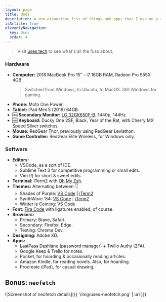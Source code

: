 ```yaml
---
layout: page
title: Uses
description: A non-exhaustive list of things and apps that I use on a regular basis
isArticle: true
eleventyNavigation:
  key: Uses
  order: 4
---
```


> Visit [uses.tech](https://uses.tech/) to see what's all the fuss about.

### Hardware
- **Computer:** 2018 MacBook Pro 15" - i7 16GB RAM, Radeon Pro 555X 4GB.
  > Switched from Windows, to Ubuntu, to MacOS. Still Windows for gaming.
- **Phone:** Moto One Power.
- **Tablet:** iPad Mini 5 (2019) 64GB.
- 🆕 **Secondary Monitor:** [LG 32GK650F-B](https://www.rtings.com/monitor/reviews/lg/32gk650f-b). 1440p, 144Hz.
- 🆕 **Keyboard:** Ducky One 2SF, Black, Year of the Rat, with Cherry MX Speed Silver switches.
- **Mouse:** RedGear Thor, previously using RedGear Leviathon.
- **Game Controller:** RedGear Elite Wireless, for Windows only.

### Software
- **Editors:**
  - VSCode, as a sort of IDE.
  - Sublime Text 3 for competitive programming or small edits.
  - Vim (!) for short & sweet edits.
- **Terminal:** iTerm2 with [Oh My Zsh](https://github.com/ohmyzsh/ohmyzsh).
- **Themes:** Alternating between 👇
  - Shades of Purple: [VS Code](https://github.com/ahmadawais/shades-of-purple-vscode) | [iTerm2](https://github.com/ahmadawais/Shades-of-Purple-iTerm2)
  - SynthWave '84: [VS Code](https://github.com/robb0wen/synthwave-vscode) | [iTerm2](https://github.com/robb0wen/synthwave-vscode/issues/66)
  - Winter is Coming: [VS Code](https://github.com/johnpapa/vscode-winteriscoming)
- **Font:** [Fira Code](https://github.com/tonsky/FiraCode) with ligatures enabled, of course.
- **Browsers:**
  - Primary: Brave, Safari.
  - Secondary: Firefox, Edge.
  - Testing: Chrome Dev.
- **Designing:** Adobe XD.
- **Apps:**
  - ~~LastPass~~ Dashlane (password manager) + Twilio Authy (2FA).
  - Google Keep & Trello for notes.
  - Pocket, for hoarding & occasionally reading articles.
  - Amazon Kindle, for reading novels. Also, for hoarding.
  - Procreate (iPad), for casual drawing.

## Bonus: `neofetch`
![Screenshot of neofetch details]({{ '/img/uses-neofetch.png' | url }})

